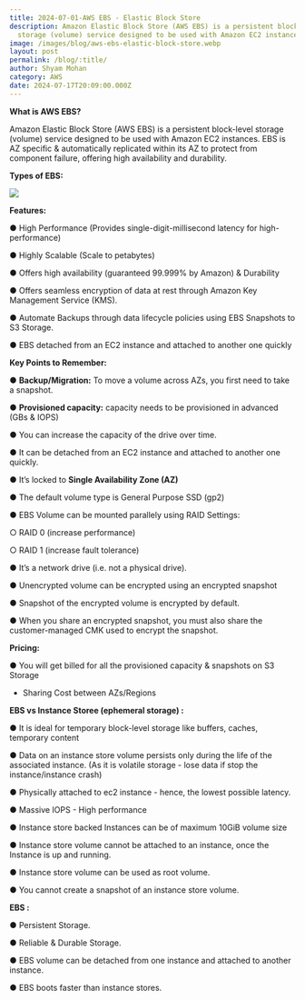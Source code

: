 ```yaml
---
title: 2024-07-01-AWS EBS - Elastic Block Store
description: Amazon Elastic Block Store (AWS EBS) is a persistent block-level
  storage (volume) service designed to be used with Amazon EC2 instances.
image: /images/blog/aws-ebs-elastic-block-store.webp
layout: post
permalink: /blog/:title/
author: Shyam Mohan
category: AWS
date: 2024-07-17T20:09:00.000Z
---
```

**What is AWS EBS?**

Amazon Elastic Block Store (AWS EBS) is a persistent block-level storage (volume) service designed to be used with Amazon EC2 instances. EBS is AZ specific & automatically replicated within its AZ to protect from component failure, offering high availability and durability.

**Types of EBS:**

![](https://lh7-us.googleusercontent.com/docsz/AD_4nXdpcadceOGrlnw3o71HILOuJVmQZG4RO9XerfG5Xp6SEVTaUthC75BrxI41eFujuwrcidmovTPAU4cM8i3ow3d9YN18TzO_Y6kShoegMXy1E1sldEgDSw41xhR597tGSc_PGTcSfUwN-dNw1k2e_gu6hgI?key=DolJBsYn1X8zMHIyAnLicQ)

**Features:**

● High Performance (Provides single-digit-millisecond latency for high-performance)

● Highly Scalable (Scale to petabytes)

● Offers high availability (guaranteed 99.999% by Amazon) & Durability

● Offers seamless encryption of data at rest through Amazon Key Management Service (KMS).

● Automate Backups through data lifecycle policies using EBS Snapshots to S3 Storage.

● EBS detached from an EC2 instance and attached to another one quickly 

**Key Points to Remember:**

● **Backup/Migration:** To move a volume across AZs, you first need to take a snapshot.

● **Provisioned capacity:** capacity needs to be provisioned in advanced (GBs & IOPS)

● You can increase the capacity of the drive over time.

● It can be detached from an EC2 instance and attached to another one quickly.

● It’s locked to **Single Availability Zone (AZ)**

● The default volume type is General Purpose SSD (gp2)

● EBS Volume can be mounted parallely using RAID Settings:

○ RAID 0 (increase performance)

○ RAID 1 (increase fault tolerance)

● It’s a network drive (i.e. not a physical drive).

● Unencrypted volume can be encrypted using an encrypted snapshot

● Snapshot of the encrypted volume is encrypted by default.

● When you share an encrypted snapshot, you must also share the customer-managed CMK used to encrypt the snapshot.

  **Pricing:**

● You will get billed for all the provisioned capacity & snapshots on S3 Storage

+ Sharing Cost between AZs/Regions  

**EBS vs Instance Storee (ephemeral storage) :**

● It is ideal for temporary block-level storage like buffers, caches, temporary content

● Data on an instance store volume persists only during the life of the associated instance. (As it is volatile storage - lose data if stop the instance/instance crash)

● Physically attached to ec2 instance - hence, the lowest possible latency.

● Massive IOPS - High performance

● Instance store backed Instances can be of maximum 10GiB volume size

● Instance store volume cannot be attached to an instance, once the Instance is up and running.

● Instance store volume can be used as root volume.

● You cannot create a snapshot of an instance store volume.

  **EBS :**

● Persistent Storage.

● Reliable & Durable Storage.

● EBS volume can be detached from one instance and attached to another instance.

● EBS boots faster than instance stores.
